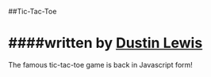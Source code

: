 ##Tic-Tac-Toe

####written by [Dustin Lewis](https://github.com/dustinL)
==================
The famous tic-tac-toe game is back in Javascript form!
